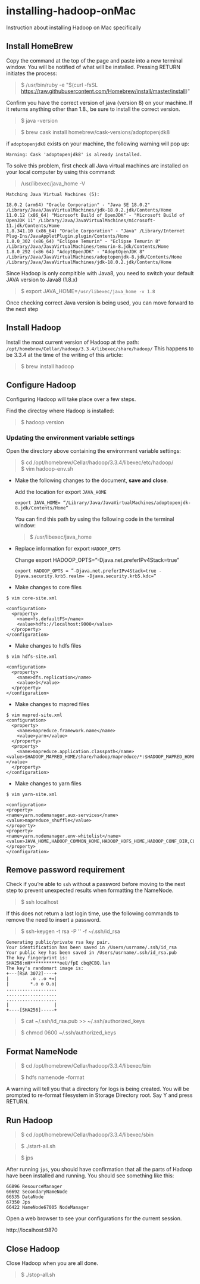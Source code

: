 # installing-hadoop-onMac
Instruction about installing Hadoop on Mac specifically

## Install HomeBrew
Copy the command at the top of the page and paste into a new terminal window. You will be notified of what will be installed. Pressing RETURN initiates the process:

> \$ /usr/bin/ruby -e "$(curl -fsSL https://raw.githubusercontent.com/Homebrew/install/master/install)"

Confirm you have the correct version of java (version 8) on your machine. If it returns anything other than 1.8., be sure to install the correct version.

> \$ java -version

> \$ brew cask install homebrew/cask-versions/adoptopenjdk8

if `adoptopenjdk8` exists on your machine, the following warning will pop up:

    Warning: Cask 'adoptopenjdk8' is already installed.
To solve this problem, first check all Java virtual machines are installed on your local computer by using this command:
> /usr/libexec/java_home -V

    Matching Java Virtual Machines (5):

    18.0.2 (arm64) "Oracle Corporation" - "Java SE 18.0.2" /Library/Java/JavaVirtualMachines/jdk-18.0.2.jdk/Contents/Home
    11.0.12 (x86_64) "Microsoft Build of OpenJDK" - "Microsoft Build of OpenJDK 11" /Library/Java/JavaVirtualMachines/microsoft-11.jdk/Contents/Home
    1.8.341.10 (x86_64) "Oracle Corporation" - "Java" /Library/Internet Plug-Ins/JavaAppletPlugin.plugin/Contents/Home
    1.8.0_302 (x86_64) "Eclipse Temurin" - "Eclipse Temurin 8" /Library/Java/JavaVirtualMachines/temurin-8.jdk/Contents/Home
    1.8.0_292 (x86_64) "AdoptOpenJDK" - "AdoptOpenJDK 8" /Library/Java/JavaVirtualMachines/adoptopenjdk-8.jdk/Contents/Home
    /Library/Java/JavaVirtualMachines/jdk-18.0.2.jdk/Contents/Home
Since Hadoop is only compitible with Java8, you need to switch your default JAVA version to Java8 (1.8.x)
> \$ export JAVA_HOME=`/usr/libexec/java_home -v 1.8`  

Once checking correct Java version is being used, you can move forward to the next step


## Install Hadoop
Install the most current version of Hadoop at the path: `/opt/homebrew/Cellar/hadoop/3.3.4/libexec/share/hadoop/` This happens to be 3.3.4 at the time of the writing of this article:

> \$ brew install hadoop

## Configure Hadoop
Configuring Hadoop will take place over a few steps.

Find the directoy where Hadoop is installed:
> \$ hadoop version 

### Updating the environment variable settings
Open the directory above containing the environment variable settings:

> \$ cd /opt/homebrew/Cellar/hadoop/3.3.4/libexec/etc/hadoop/  
> \$ vim hadoop-env.sh

* Make the following changes to the document, **save and close**.

    Add the location for export `JAVA_HOME`

    ```export JAVA_HOME= “/Library/Java/JavaVirtualMachines/adoptopenjdk-8.jdk/Contents/Home”```

    You can find this path by using the following code in the terminal window:

    > \$ /usr/libexec/java_home

* Replace information for export `HADOOP_OPTS`
    
    Change export HADOOP_OPTS=”-Djava.net.preferIPv4Stack=true”

    ```export HADOOP_OPTS = ”-Djava.net.preferIPv4Stack=true -Djava.security.krb5.realm= -Djava.security.krb5.kdc=”```
* Make changes to core files
```
$ vim core-site.xml

<configuration>
  <property>
    <name>fs.defaultFS</name>
    <value>hdfs://localhost:9000</value>
  </property>
</configuration>
```

* Make changes to hdfs files
```
$ vim hdfs-site.xml

<configuration>
  <property>
    <name>dfs.replication</name>
    <value>1</value>
  </property>
</configuration>
```

* Make changes to mapred files
```
$ vim mapred-site.xml
<configuration>
  <property>
    <name>mapreduce.framework.name</name>
    <value>yarn</value>
  </property>
  <property>
    <name>mapreduce.application.classpath</name>   <value>$HADOOP_MAPRED_HOME/share/hadoop/mapreduce/*:$HADOOP_MAPRED_HOME/share/hadoop/mapreduce/lib/*</value>
  </property>
</configuration>
```

* Make changes to yarn files
```
$ vim yarn-site.xml

<configuration>
<property>
<name>yarn.nodemanager.aux-services</name>
<value>mapreduce_shuffle</value>
</property>
<property>
<name>yarn.nodemanager.env-whitelist</name>
<value>JAVA_HOME,HADOOP_COMMON_HOME,HADOOP_HDFS_HOME,HADOOP_CONF_DIR,CLASSPATH_PREPEND_DISTCACHE,HADOOP_YARN_HOME,HADOOP_MAPRED_HOME</value>
</property>
</configuration>
```

## Remove password requirement
Check if you’re able to `ssh` without a password before moving to the next step to prevent unexpected results when formatting the NameNode.

> \$ ssh localhost

If this does not return a last login time, use the following commands to remove the need to insert a password.

> \$ ssh-keygen -t rsa -P '' -f ~/.ssh/id_rsa

```
Generating public/private rsa key pair.
Your identification has been saved in /Users/usrname/.ssh/id_rsa
Your public key has been saved in /Users/usrname/.ssh/id_rsa.pub
The key fingerprint is:
SHA256:mH***********oeU/fpE cbq@CBQ.lan
The key's randomart image is:
+---[RSA 3072]----+
|        .o ..o +=|
|        *.o o O.o|
...................
...................
...................
|                 |
+----[SHA256]-----+
```

> \$ cat ~/.ssh/id_rsa.pub >> ~/.ssh/authorized_keys

> \$ chmod 0600 ~/.ssh/authorized_keys

## Format NameNode
> \$ cd /opt/homebrew/Cellar/hadoop/3.3.4/libexec/bin 

> \$ hdfs namenode -format

A warning will tell you that a directory for logs is being created. You will be prompted to re-format filesystem in Storage Directory root. Say Y and press RETURN.

## Run Hadoop
> \$ cd /opt/homebrew/Cellar/hadoop/3.3.4/libexec/sbin 

> \$ ./start-all.sh

> \$ jps

After running `jps`, you should have confirmation that all the parts of Hadoop have been installed and running. You should see something like this:

```
66896 ResourceManager
66692 SecondaryNameNode
66535 DataNode
67350 Jps
66422 NameNode67005 NodeManager
```

Open a web browser to see your configurations for the current session.

http://localhost:9870


## Close Hadoop
Close Hadoop when you are all done.

> \$ ./stop-all.sh

